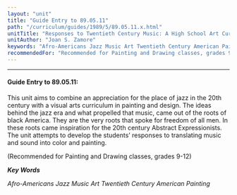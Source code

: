 ```yaml
---
layout: "unit"
title: "Guide Entry to 89.05.11"
path: "/curriculum/guides/1989/5/89.05.11.x.html"
unitTitle: "Responses to Twentieth Century Music: A High School Art Curriculum"
unitAuthor: "Joan S. Zamore"
keywords: "Afro-Americans Jazz Music Art Twentieth Century American Painting"
recommendedFor: "Recommended for Painting and Drawing classes, grades 9-12"
---
```

<body>
<hr/>
 <h4>
  Guide Entry to 89.05.11:
 </h4>
 This unit aims to combine an appreciation for the place of jazz in the 20th century with a visual arts curriculum in painting and design. The ideas behind the jazz era and what propelled that music, came out of the roots of black America. They are the very roots that spoke for freedom of all men. In these roots came inspiration for the 20th century Abstract Expressionists. The unit attempts to develop the students’ responses to translating music and sound into color and painting.
 <p>
  (Recommended for Painting and Drawing classes, grades 9-12)
 </p>
<p>
  <b>
   <i>
    Key Words
   </i>
  </b>
  <br/>
 </p>
 <p>
  <i>
   Afro-Americans Jazz Music Art Twentieth Century American Painting
  </i>
 </p>

</body>